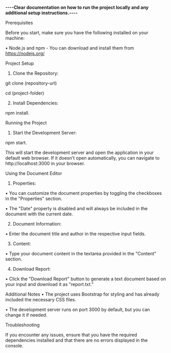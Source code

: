 **----Clear documentation on how to run the project locally and any additional setup instructions.----**

Prerequisites 

Before you start, make sure you have the following installed on your machine:

•	Node.js and npm - You can download and install them from https://nodejs.org/

Project Setup

1.	Clone the Repository:
	
git clone (repository-url)

cd (project-folder)

2.	Install Dependencies:
   
npm install.

Running the Project

1.	Start the Development Server:
   
npm start.

This will start the development server and open the application in your default web browser. If it doesn't open automatically, you can navigate to http://localhost:3000 in your browser.

Using the Document Editor

1.	Properties:

•	You can customize the document properties by toggling the checkboxes in the "Properties" section.

•	The "Date" property is disabled and will always be included in the document with the current date.

2.	Document Information:

•	Enter the document title and author in the respective input fields.

3.	Content:

•	Type your document content in the textarea provided in the "Content" section.

4.	Download Report:

•	Click the "Download Report" button to generate a text document based on your input and download it as "report.txt."

Additional Notes
•	The project uses Bootstrap for styling and has already included the necessary CSS files.

•	The development server runs on port 3000 by default, but you can change it if needed.


Troubleshooting

If you encounter any issues, ensure that you have the required dependencies installed and that there are no errors displayed in the console.
